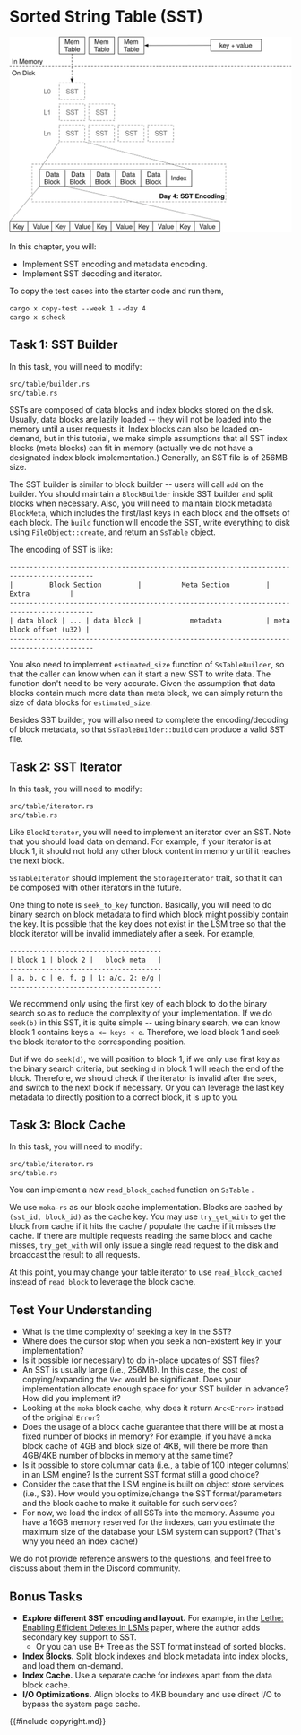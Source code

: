 # Sorted String Table (SST)

![Chapter Overview](./lsm-tutorial/week1-04-overview.svg)

In this chapter, you will:

* Implement SST encoding and metadata encoding.
* Implement SST decoding and iterator.
  

To copy the test cases into the starter code and run them,

```
cargo x copy-test --week 1 --day 4
cargo x scheck
```

## Task 1: SST Builder

In this task, you will need to modify:

```
src/table/builder.rs
src/table.rs
```

SSTs are composed of data blocks and index blocks stored on the disk. Usually, data blocks are lazily loaded -- they will not be loaded into the memory until a user requests it. Index blocks can also be loaded on-demand, but in this tutorial, we make simple assumptions that all SST index blocks (meta blocks) can fit in memory (actually we do not have a designated index block implementation.) Generally, an SST file is of 256MB size.

The SST builder is similar to block builder -- users will call `add` on the builder. You should maintain a `BlockBuilder` inside SST builder and split blocks when necessary. Also, you will need to maintain block metadata `BlockMeta`, which includes the first/last keys in each block and the offsets of each block. The `build` function will encode the SST, write everything to disk using `FileObject::create`, and return an `SsTable` object.

The encoding of SST is like:

```plaintext
-------------------------------------------------------------------------------------------
|         Block Section         |          Meta Section         |          Extra          |
-------------------------------------------------------------------------------------------
| data block | ... | data block |            metadata           | meta block offset (u32) |
-------------------------------------------------------------------------------------------
```

You also need to implement `estimated_size` function of `SsTableBuilder`, so that the caller can know when can it start a new SST to write data. The function don't need to be very accurate. Given the assumption that data blocks contain much more data than meta block, we can simply return the size of data blocks for `estimated_size`.

Besides SST builder, you will also need to complete the encoding/decoding of block metadata, so that `SsTableBuilder::build` can produce a valid SST file.

## Task 2: SST Iterator

In this task, you will need to modify:

```
src/table/iterator.rs
src/table.rs
```

Like `BlockIterator`, you will need to implement an iterator over an SST. Note that you should load data on demand. For example, if your iterator is at block 1, it should not hold any other block content in memory until it reaches the next block.

`SsTableIterator` should implement the `StorageIterator` trait, so that it can be composed with other iterators in the future.

One thing to note is `seek_to_key` function. Basically, you will need to do binary search on block metadata to find which block might possibly contain the key. It is possible that the key does not exist in the LSM tree so that the block iterator will be invalid immediately after a seek. For example,

```plaintext
--------------------------------------
| block 1 | block 2 |   block meta   |
--------------------------------------
| a, b, c | e, f, g | 1: a/c, 2: e/g |
--------------------------------------
```

We recommend only using the first key of each block to do the binary search so as to reduce the complexity of your implementation. If we do `seek(b)` in this SST, it is quite simple -- using binary search, we can know block 1 contains keys `a <= keys < e`. Therefore, we load block 1 and seek the block iterator to the corresponding position.

But if we do `seek(d)`, we will position to block 1, if we only use first key as the binary search criteria, but seeking `d` in block 1 will reach the end of the block. Therefore, we should check if the iterator is invalid after the seek, and switch to the next block if necessary. Or you can leverage the last key metadata to directly position to a correct block, it is up to you.

## Task 3: Block Cache

In this task, you will need to modify:

```
src/table/iterator.rs
src/table.rs
```

You can implement a new `read_block_cached` function on `SsTable` .

We use `moka-rs` as our block cache implementation. Blocks are cached by `(sst_id, block_id)` as the cache key. You may use `try_get_with` to get the block from cache if it hits the cache / populate the cache if it misses the cache. If there are multiple requests reading the same block and cache misses, `try_get_with` will only issue a single read request to the disk and broadcast the result to all requests.

At this point, you may change your table iterator to use `read_block_cached` instead of `read_block` to leverage the block cache.

## Test Your Understanding

* What is the time complexity of seeking a key in the SST?
* Where does the cursor stop when you seek a non-existent key in your implementation?
* Is it possible (or necessary) to do in-place updates of SST files?
* An SST is usually large (i.e., 256MB). In this case, the cost of copying/expanding the `Vec` would be significant. Does your implementation allocate enough space for your SST builder in advance? How did you implement it?
* Looking at the `moka` block cache, why does it return `Arc<Error>` instead of the original `Error`?
* Does the usage of a block cache guarantee that there will be at most a fixed number of blocks in memory? For example, if you have a `moka` block cache of 4GB and block size of 4KB, will there be more than 4GB/4KB number of blocks in memory at the same time?
* Is it possible to store columnar data (i.e., a table of 100 integer columns) in an LSM engine? Is the current SST format still a good choice?
* Consider the case that the LSM engine is built on object store services (i.e., S3). How would you optimize/change the SST format/parameters and the block cache to make it suitable for such services?
* For now, we load the index of all SSTs into the memory. Assume you have a 16GB memory reserved for the indexes, can you estimate the maximum size of the database your LSM system can support? (That's why you need an index cache!)

We do not provide reference answers to the questions, and feel free to discuss about them in the Discord community.

## Bonus Tasks

* **Explore different SST encoding and layout.** For example, in the [Lethe: Enabling Efficient Deletes in LSMs](https://disc-projects.bu.edu/lethe/) paper, where the author adds secondary key support to SST.
  * Or you can use B+ Tree as the SST format instead of sorted blocks.
* **Index Blocks.** Split block indexes and block metadata into index blocks, and load them on-demand.
* **Index Cache.** Use a separate cache for indexes apart from the data block cache.
* **I/O Optimizations.** Align blocks to 4KB boundary and use direct I/O to bypass the system page cache.

{{#include copyright.md}}
